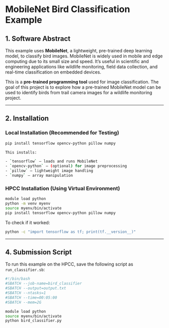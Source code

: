 # MobileNet Bird Classification Example

## 1. Software Abstract

This example uses **MobileNet**, a lightweight, pre-trained deep learning model, to classify bird images. MobileNet is widely used in mobile and edge computing due to its small size and speed. It’s useful in scientific and engineering applications like wildlife monitoring, field data collection, and real-time classification on embedded devices.

This is a **pre-trained programming tool** used for image classification. The goal of this project is to explore how a pre-trained MobileNet model can be used to identify birds from trail camera images for a wildlife monitoring project.

---

## 2. Installation

### Local Installation (Recommended for Testing)

```bash
pip install tensorflow opencv-python pillow numpy

This installs:

- `tensorflow` – loads and runs MobileNet  
- `opencv-python` – (optional) for image preprocessing  
- `pillow` – lightweight image handling  
- `numpy` – array manipulation  
```

### HPCC Installation (Using Virtual Environment)

```bash
module load python
python -m venv myenv
source myenv/bin/activate
pip install tensorflow opencv-python pillow numpy
```
To check if it worked:

```bash
python -c "import tensorflow as tf; print(tf.__version__)"
```
---

## 4. Submission Script

To run this example on the HPCC, save the following script as `run_classifier.sb`:

```bash
#!/bin/bash
#SBATCH --job-name=bird_classifier
#SBATCH --output=output.txt
#SBATCH --ntasks=1
#SBATCH --time=00:05:00
#SBATCH --mem=2G

module load python
source myenv/bin/activate
python bird_classifier.py

